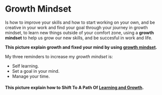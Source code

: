 # Growth Mindset
Is how to improve your skills and how to start working on your own, and be creative in your work and find your goal through your journey in growth mindset, to learn new things outside of your comfort zone, using a **growth mindset** to help us grow our new skills, and be succesful in work and life.

**This picture explain growth and fixed your mind by using [growth mindset](https://metrifit.com/wp-content/uploads/2020/08/growthmindsetlandscape.jpg).**

My three reminders to increase my _growth mindset_ is:
 - Self learning.
 - Set a goal in your mind. 
 - Manage your time. 

#### This picture explain how to Shift To A Path Of [Learning and Growth](https://www.techtello.com/wp-content/uploads/2020/06/5-strategies-to-shift-to-growth-mindset.png?x54983).
